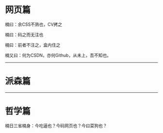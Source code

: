 # 网页篇

楠曰：余CSS不熟也，CV拷之

楠曰：码之而无注也

楠曰：前者不注之，盒内住之

楠又曰：何为CSDN，亦何Github，从未上，吾不知也。

---

# 派森篇

---

# 哲学篇

楠日三省楠身：今吃逼也？今码网页也？今曰菜狗也？

